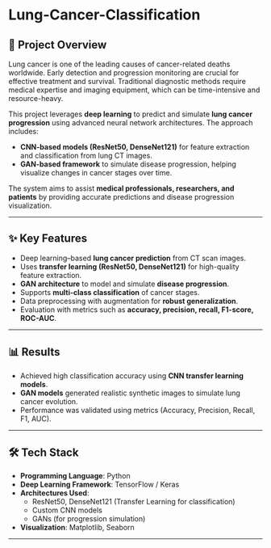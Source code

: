 # Lung-Cancer-Classification

## 📌 Project Overview
Lung cancer is one of the leading causes of cancer-related deaths worldwide. Early detection and progression monitoring are crucial for effective treatment and survival. Traditional diagnostic methods require medical expertise and imaging equipment, which can be time-intensive and resource-heavy.  

This project leverages **deep learning** to predict and simulate **lung cancer progression** using advanced neural network architectures. The approach includes:
- **CNN-based models (ResNet50, DenseNet121)** for feature extraction and classification from lung CT images.  
- **GAN-based framework** to simulate disease progression, helping visualize changes in cancer stages over time.  

The system aims to assist **medical professionals, researchers, and patients** by providing accurate predictions and disease progression visualization.

---

## ✨ Key Features
- Deep learning–based **lung cancer prediction** from CT scan images.  
- Uses **transfer learning (ResNet50, DenseNet121)** for high-quality feature extraction.  
- **GAN architecture** to model and simulate **disease progression**.  
- Supports **multi-class classification** of cancer stages.  
- Data preprocessing with augmentation for **robust generalization**.  
- Evaluation with metrics such as **accuracy, precision, recall, F1-score, ROC-AUC**.  

---

## 📊 Results
- Achieved high classification accuracy using **CNN transfer learning models**.  
- **GAN models** generated realistic synthetic images to simulate lung cancer evolution.  
- Performance was validated using metrics (Accuracy, Precision, Recall, F1, AUC).  

---

## 🛠️ Tech Stack
- **Programming Language**: Python  
- **Deep Learning Framework**: TensorFlow / Keras  
- **Architectures Used**:
  - ResNet50, DenseNet121 (Transfer Learning for classification)  
  - Custom CNN models  
  - GANs (for progression simulation)  
- **Visualization**: Matplotlib, Seaborn  

---

